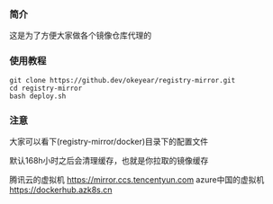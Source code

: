 ### 简介

这是为了方便大家做各个镜像仓库代理的

### 使用教程
```shell
git clone https://github.dev/okeyear/registry-mirror.git
cd registry-mirror
bash deploy.sh
```


### 注意

大家可以看下(registry-mirror/docker)目录下的配置文件

默认168h小时之后会清理缓存，也就是你拉取的镜像缓存

腾讯云的虚拟机 https://mirror.ccs.tencentyun.com
azure中国的虚拟机 https://dockerhub.azk8s.cn